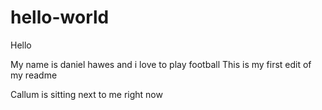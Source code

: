 # hello-world

Hello

My name is daniel hawes and i love to play football 
This is my first edit of my readme

Callum is sitting next to me right now 
